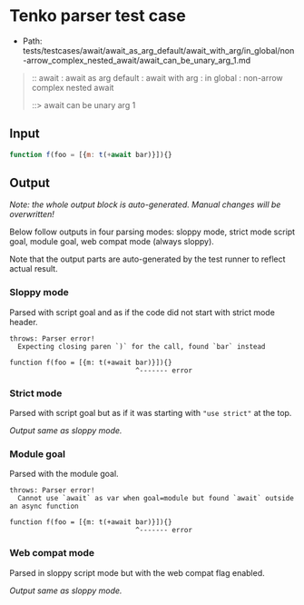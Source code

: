 # Tenko parser test case

- Path: tests/testcases/await/await_as_arg_default/await_with_arg/in_global/non-arrow_complex_nested_await/await_can_be_unary_arg_1.md

> :: await : await as arg default : await with arg : in global : non-arrow complex nested await
>
> ::> await can be unary arg 1

## Input

`````js
function f(foo = [{m: t(+await bar)}]){}
`````

## Output

_Note: the whole output block is auto-generated. Manual changes will be overwritten!_

Below follow outputs in four parsing modes: sloppy mode, strict mode script goal, module goal, web compat mode (always sloppy).

Note that the output parts are auto-generated by the test runner to reflect actual result.

### Sloppy mode

Parsed with script goal and as if the code did not start with strict mode header.

`````
throws: Parser error!
  Expecting closing paren `)` for the call, found `bar` instead

function f(foo = [{m: t(+await bar)}]){}
                               ^------- error
`````

### Strict mode

Parsed with script goal but as if it was starting with `"use strict"` at the top.

_Output same as sloppy mode._

### Module goal

Parsed with the module goal.

`````
throws: Parser error!
  Cannot use `await` as var when goal=module but found `await` outside an async function

function f(foo = [{m: t(+await bar)}]){}
                               ^------- error
`````


### Web compat mode

Parsed in sloppy script mode but with the web compat flag enabled.

_Output same as sloppy mode._
